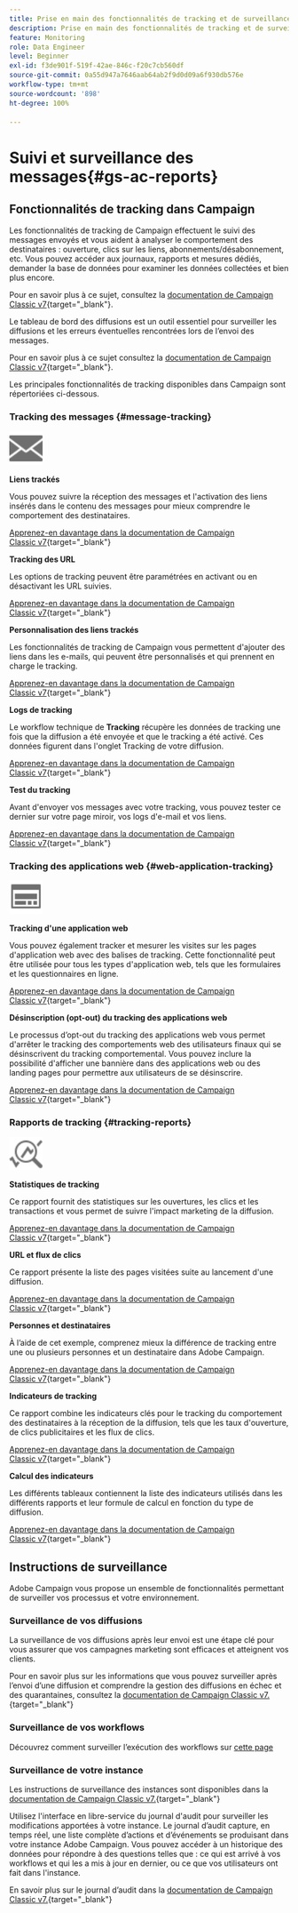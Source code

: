 ```yaml
---
title: Prise en main des fonctionnalités de tracking et de surveillance
description: Prise en main des fonctionnalités de tracking et de surveillance
feature: Monitoring
role: Data Engineer
level: Beginner
exl-id: f3de901f-519f-42ae-846c-f20c7cb560df
source-git-commit: 0a55d947a7646aab64ab2f9d0d09a6f930db576e
workflow-type: tm+mt
source-wordcount: '898'
ht-degree: 100%

---
```


# Suivi et surveillance des messages{#gs-ac-reports}

## Fonctionnalités de tracking dans Campaign

Les fonctionnalités de tracking de Campaign effectuent le suivi des messages envoyés et vous aident à analyser le comportement des destinataires : ouverture, clics sur les liens, abonnements/désabonnement, etc. Vous pouvez accéder aux journaux, rapports et mesures dédiés, demander la base de données pour examiner les données collectées et bien plus encore.

Pour en savoir plus à ce sujet, consultez la [documentation de Campaign Classic v7](https://experienceleague.adobe.com/docs/campaign-classic/using/getting-started/profile-management/editing-a-profile.html?lang=fr#tracking-tab){target=&quot;_blank&quot;}.

Le tableau de bord des diffusions est un outil essentiel pour surveiller les diffusions et les erreurs éventuelles rencontrées lors de l’envoi des messages.

Pour en savoir plus à ce sujet consultez la [documentation de Campaign Classic v7](https://experienceleague.adobe.com/docs/campaign-classic/using/sending-messages/monitoring-deliveries/delivery-dashboard.html?lang=fr#sending-messages){target=&quot;_blank&quot;}.

Les principales fonctionnalités de tracking disponibles dans Campaign sont répertoriées ci-dessous.

### Tracking des messages {#message-tracking}

<img src="assets/do-not-localize/icon-message-tracking.svg" width="60px">

**Liens trackés**

Vous pouvez suivre la réception des messages et l&#39;activation des liens insérés dans le contenu des messages pour mieux comprendre le comportement des destinataires.

[Apprenez-en davantage dans la documentation de Campaign Classic v7](https://experienceleague.adobe.com/docs/campaign-classic/using/sending-messages/tracking-messages/how-to-configure-tracked-links.html?lang=fr#sending-messages){target=&quot;_blank&quot;}

**Tracking des URL**

Les options de tracking peuvent être paramétrées en activant ou en désactivant les URL suivies.

[Apprenez-en davantage dans la documentation de Campaign Classic v7](https://experienceleague.adobe.com/docs/campaign-classic/using/sending-messages/tracking-messages/personalizing-url-tracking.html?lang=fr#sending-messages){target=&quot;_blank&quot;}


**Personnalisation des liens trackés**

Les fonctionnalités de tracking de Campaign vous permettent d&#39;ajouter des liens dans les e-mails, qui peuvent être personnalisés et qui prennent en charge le tracking.

[Apprenez-en davantage dans la documentation de Campaign Classic v7](https://experienceleague.adobe.com/docs/campaign-classic/using/sending-messages/tracking-messages/tracking-personalized-links/tracking-personalized-links.html?lang=fr#sending-messages){target=&quot;_blank&quot;}

**Logs de tracking**

Le workflow technique de **Tracking** récupère les données de tracking une fois que la diffusion a été envoyée et que le tracking a été activé. Ces données figurent dans l&#39;onglet Tracking de votre diffusion.

[Apprenez-en davantage dans la documentation de Campaign Classic v7](https://experienceleague.adobe.com/docs/campaign-classic/using/sending-messages/tracking-messages/accessing-the-tracking-logs.html?lang=fr#sending-messages){target=&quot;_blank&quot;}

**Test du tracking**

Avant d&#39;envoyer vos messages avec votre tracking, vous pouvez tester ce dernier sur votre page miroir, vos logs d&#39;e-mail et vos liens.

[Apprenez-en davantage dans la documentation de Campaign Classic v7](https://experienceleague.adobe.com/docs/campaign-classic/using/sending-messages/tracking-messages/testing-tracking.html?lang=fr#sending-messages){target=&quot;_blank&quot;}

### Tracking des applications web {#web-application-tracking}

<img src="assets/do-not-localize/icon-web-app.svg" width="60px">

**Tracking d&#39;une application web**

Vous pouvez également tracker et mesurer les visites sur les pages d&#39;application web avec des balises de tracking. Cette fonctionnalité peut être utilisée pour tous les types d&#39;application web, tels que les formulaires et les questionnaires en ligne.

[Apprenez-en davantage dans la documentation de Campaign Classic v7](https://experienceleague.adobe.com/docs/campaign-classic/using/designing-content/web-applications/tracking-a-web-application.html?lang=fr#designing-content){target=&quot;_blank&quot;}

**Désinscription (opt-out) du tracking des applications web**

Le processus d’opt-out du tracking des applications web vous permet d&#39;arrêter le tracking des comportements web des utilisateurs finaux qui se désinscrivent du tracking comportemental. Vous pouvez inclure la possibilité d&#39;afficher une bannière dans des applications web ou des landing pages pour permettre aux utilisateurs de se désinscrire.

[Apprenez-en davantage dans la documentation de Campaign Classic v7](https://experienceleague.adobe.com/docs/campaign-classic/using/designing-content/web-applications/web-application-tracking-opt-out.html?lang=fr#designing-content){target=&quot;_blank&quot;}

### Rapports de tracking {#tracking-reports}

<img src="assets/do-not-localize/icon_monitor.svg" width="60px">

**Statistiques de tracking**

Ce rapport fournit des statistiques sur les ouvertures, les clics et les transactions et vous permet de suivre l&#39;impact marketing de la diffusion.

[Apprenez-en davantage dans la documentation de Campaign Classic v7](https://experienceleague.adobe.com/docs/campaign-classic/using/sending-messages/tracking-messages/about-message-tracking.html?lang=fr#tracking-reports){target=&quot;_blank&quot;}

**URL et flux de clics**

Ce rapport présente la liste des pages visitées suite au lancement d&#39;une diffusion.

[Apprenez-en davantage dans la documentation de Campaign Classic v7](https://experienceleague.adobe.com/docs/campaign-classic/using/reporting/reports-on-deliveries/delivery-reports.html?lang=fr#urls-and-click-streams){target=&quot;_blank&quot;}

**Personnes et destinataires**

À l’aide de cet exemple, comprenez mieux la différence de tracking entre une ou plusieurs personnes et un destinataire dans Adobe Campaign.

[Apprenez-en davantage dans la documentation de Campaign Classic v7](https://experienceleague.adobe.com/docs/campaign-classic/using/reporting/reports-on-deliveries/person-people-recipients.html?lang=fr#reporting){target=&quot;_blank&quot;}

**Indicateurs de tracking**

Ce rapport combine les indicateurs clés pour le tracking du comportement des destinataires à la réception de la diffusion, tels que les taux d&#39;ouverture, de clics publicitaires et les flux de clics.

[Apprenez-en davantage dans la documentation de Campaign Classic v7](https://experienceleague.adobe.com/docs/campaign-classic/using/reporting/reports-on-deliveries/delivery-reports.html?lang=fr#reporting){target=&quot;_blank&quot;}

**Calcul des indicateurs**

Les différents tableaux contiennent la liste des indicateurs utilisés dans les différents rapports et leur formule de calcul en fonction du type de diffusion.

[Apprenez-en davantage dans la documentation de Campaign Classic v7](https://experienceleague.adobe.com/docs/campaign-classic/using/reporting/reports-on-deliveries/indicator-calculation.html?lang=fr#reporting){target=&quot;_blank&quot;}

## Instructions de surveillance

Adobe Campaign vous propose un ensemble de fonctionnalités permettant de surveiller vos processus et votre environnement.

### Surveillance de vos diffusions

La surveillance de vos diffusions après leur envoi est une étape clé pour vous assurer que vos campagnes marketing sont efficaces et atteignent vos clients.

Pour en savoir plus sur les informations que vous pouvez surveiller après l’envoi d’une diffusion et comprendre la gestion des diffusions en échec et des quarantaines, consultez la [documentation de Campaign Classic v7.](https://experienceleague.adobe.com/docs/campaign-classic/using/sending-messages/monitoring-deliveries/about-delivery-monitoring.html?lang=fr#sending-messages){target=&quot;_blank&quot;}

### Surveillance de vos workflows

Découvrez comment surveiller l’exécution des workflows sur [cette page](https://experienceleague.adobe.com/docs/campaign/automation/workflows/monitoring-workflows/monitor-workflow-execution.html?lang=fr)

### Surveillance de votre instance

Les instructions de surveillance des instances sont disponibles dans la [documentation de Campaign Classic v7.](https://experienceleague.adobe.com/docs/campaign-classic/using/monitoring-campaign-classic/introduction/monitoring-guidelines.html?lang=fr#monitoring-campaign-classic){target=&quot;_blank&quot;}

Utilisez l&#39;interface en libre-service du journal d&#39;audit pour surveiller les modifications apportées à votre instance. Le journal d’audit capture, en temps réel, une liste complète d’actions et d’événements se produisant dans votre instance Adobe Campaign. Vous pouvez accéder à un historique des données pour répondre à des questions telles que : ce qui est arrivé à vos workflows et qui les a mis à jour en dernier, ou ce que vos utilisateurs ont fait dans l&#39;instance.

En savoir plus sur le journal d’audit dans la [documentation de Campaign Classic v7.](https://experienceleague.adobe.com/docs/campaign-classic/using/monitoring-campaign-classic/production-procedures/audit-trail.html?lang=fr#accessing-audit-trail){target=&quot;_blank&quot;}

